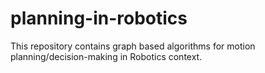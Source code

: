 # planning-in-robotics
This repository contains graph based  algorithms for motion planning/decision-making in Robotics context.
